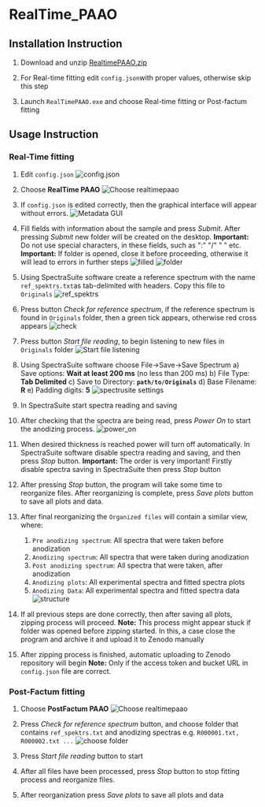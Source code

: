 # RealTime_PAAO

## Installation Instruction

1. Download and unzip [RealtimePAAO.zip](https://github.com/LZP-2020-1-0200/RealTime_PAAO/releases/latest/download/RealtimePAAO.zip)

2. For Real-time fitting edit `config.json`with proper values, otherwise skip this step

3. Launch `RealTimePAAO.exe` and choose Real-time fitting or Post-factum fitting

## Usage Instruction

### Real-Time fitting

1. Edit `config.json`
   ![config.json](readme_pics/realtime/01_edit_config.png)

2. Choose **RealTime PAAO**
![Choose realtimepaao](readme_pics/realtime/02_choose_realtime.png)

3. If `config.json` is edited correctly, then the graphical interface will appear without errors.
![Metadata GUI](readme_pics/realtime/03_metadata.png)

4. Fill fields with information about the sample and press *Submit*. After pressing *Submit* new folder will be created on the desktop.
**Important:** Do not use special characters, in these fields, such as ":" "/" " " etc.
**Important:** If folder is opened, close it before proceeding, otherwise it will lead to errors in further steps
![filled](readme_pics/realtime/04_fill_metadata.png)
![folder](readme_pics/realtime/05_folder.png)

5. Using SpectraSuite software create a reference spectrum with the name `ref_spektrs.txt`as tab-delimited with headers. Copy this file to `Originals`
![ref_spektrs](readme_pics/realtime/06_ref_spektrs.png)

6. Press button *Check for reference spectrum*, if the reference spectrum is found in `Originals` folder, then a green tick appears, otherwise red cross appears
![check](readme_pics/realtime/07_ref_spectr_check.png)

7. Press button *Start file reading*, to begin listening to new files in `Originals` folder
![Start file listening](readme_pics/realtime/08_waitig_for_files.png)

8. Using SpectraSuite software choose File->Save->Save Spectrum
   a) Save options: **Wait at least 200 ms** (no less than 200 ms)
   b) File Type: **Tab Delimited**
   c) Save to Directory: **`path/to/Originals`**
   d) Base Filename: **R**
   e) Padding digits: **5**
![spectrusite settings](readme_pics/realtime/09_spectrusuite.png)

9. In SpectraSuite start spectra reading and saving

10. After checking that the spectra are being read, press *Power On* to start the anodizing process.
![power_on](readme_pics/realtime/10_powero_on.png)

11. When desired thickness is reached power will turn off automatically. In SpectraSuite software disable spectra reading and saving, and then press *Stop* button.
**Important:** The order is very important! Firstly disable spectra saving in SpectraSuite then press *Stop* button

12. After pressing *Stop* button, the program will take some time to reorganize files. After reorganizing is complete, press *Save plots* button to save all plots and data.

13. After final reorganizing the `Organized files` will contain a similar view, where:
    1. `Pre anodizing spectrum`: All spectra that were taken before anodization
    2. `Anodizing spectrum`: All spectra that were taken during anodization
    3. `Post anodizing spectrum`: All spectra that were taken, after anodization
    4. `Anodizing plots`: All experimental spectra and fitted spectra plots
    5. `Anodizing Data`: All experimental spectra and fitted spectra data
   ![structure](readme_pics/realtime/11_structure.png)

14. If all previous steps are done correctly, then after saving all plots, zipping process will proceed.
**Note:** This process might appear stuck if folder was opened before zipping started. In this, a case close the program and archive it and upload it to Zenodo manually

15. After zipping process is finished, automatic uploading to Zenodo repository will begin
**Note:** Only if the access token and bucket URL in `config.json` file are correct.

### Post-Factum fitting

1. Choose **PostFactum PAAO**
![Choose realtimepaao](readme_pics/postfactum/01_select.png)

2. Press *Check for reference spectrum* button, and choose folder that contains `ref_spektrs.txt` and anodizing spectras e.g. `R000001.txt, R000002.txt ...`
![choose folder](readme_pics/postfactum/02_checkforreference.png)

3. Press *Start file reading* button to start

4. After all files have been processed, press *Stop* button to stop fitting process and reorganize files.

5. After reorganization press *Save plots* to save all plots and data
